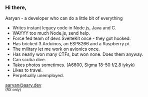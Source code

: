### Hi there, 

Aaryan - a developer who can do a little bit of everything
- Writes instant legacy code in Node.js, Java and C.
- WAYYY too much Node.js, send help.
- Force fed team of devs SvelteKit once - they got hooked.
- Has bricked 3 Arduinos, an ESP8266 and a Raspberry pi.
- The military let me work on avionics once.
- Has nearly won many CTFs, but won none. Does them anyway.
- Can scuba dive.
- Takes photos sometimes. (A6600, Sigma 18-50 f/2.8 iykyk)
- Likes to travel.
- Perpetually unemployed.


[aaryan@aary.dev](mailto:aaryan@aary.dev?subject=Hello!) 
<br><sup> (RX only) </sup>
